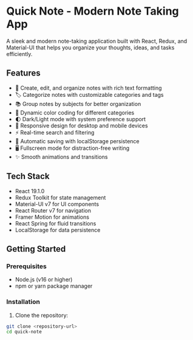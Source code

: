 # Quick Note - Modern Note Taking App

A sleek and modern note-taking application built with React, Redux, and Material-UI that helps you organize your thoughts, ideas, and tasks efficiently.

## Features

- 📝 Create, edit, and organize notes with rich text formatting
- 🏷️ Categorize notes with customizable categories and tags
- 📚 Group notes by subjects for better organization
- 🎨 Dynamic color coding for different categories
- 🌓 Dark/Light mode with system preference support
- 📱 Responsive design for desktop and mobile devices
- ⚡ Real-time search and filtering
- 💾 Automatic saving with localStorage persistence
- 🖥️ Fullscreen mode for distraction-free writing
- ✨ Smooth animations and transitions

## Tech Stack

- React 19.1.0
- Redux Toolkit for state management
- Material-UI v7 for UI components
- React Router v7 for navigation
- Framer Motion for animations
- React Spring for fluid transitions
- LocalStorage for data persistence

## Getting Started

### Prerequisites

- Node.js (v16 or higher)
- npm or yarn package manager

### Installation

1. Clone the repository:
```bash
git clone <repository-url>
cd quick-note
